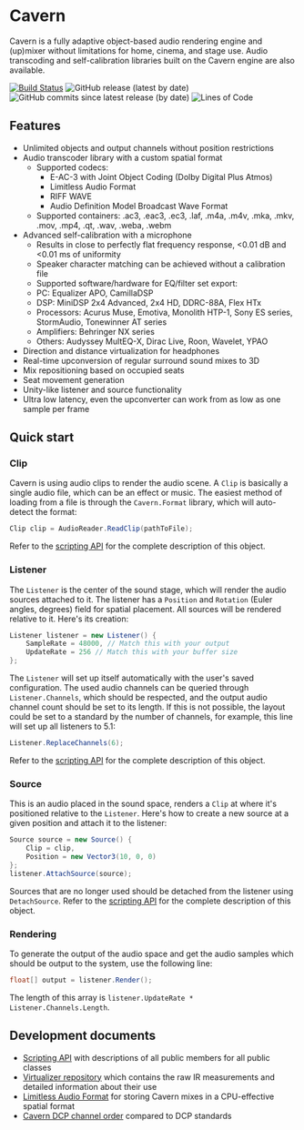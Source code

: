# Cavern
Cavern is a fully adaptive object-based audio rendering engine and (up)mixer
without limitations for home, cinema, and stage use. Audio transcoding and
self-calibration libraries built on the Cavern engine are also available.

[![Build Status](https://api.travis-ci.com/VoidXH/Cavern.svg?branch=master)](https://app.travis-ci.com/VoidXH/Cavern)
![GitHub release (latest by date)](https://img.shields.io/github/v/release/VoidXH/Cavern)
![GitHub commits since latest release (by date)](https://img.shields.io/github/commits-since/VoidXH/Cavern/latest)
![Lines of Code](https://img.shields.io/tokei/lines/github/VoidXH/Cavern "Lines of Code")

## Features
* Unlimited objects and output channels without position restrictions
* Audio transcoder library with a custom spatial format
	* Supported codecs:
	  * E-AC-3 with Joint Object Coding (Dolby Digital Plus Atmos)
	  * Limitless Audio Format
	  * RIFF WAVE
	  * Audio Definition Model Broadcast Wave Format
	* Supported containers: .ac3, .eac3, .ec3, .laf, .m4a, .m4v, .mka, .mkv, .mov, .mp4, .qt, .wav, .weba, .webm
* Advanced self-calibration with a microphone
	* Results in close to perfectly flat frequency response, <0.01 dB and <0.01 ms of uniformity
	* Speaker character matching can be achieved without a calibration file
	* Supported software/hardware for EQ/filter set export:
    * PC: Equalizer APO, CamillaDSP
    * DSP: MiniDSP 2x4 Advanced, 2x4 HD, DDRC-88A, Flex HTx
    * Processors: Acurus Muse, Emotiva, Monolith HTP-1, Sony ES series, StormAudio, Tonewinner AT series
    * Amplifiers: Behringer NX series
    * Others: Audyssey MultEQ-X, Dirac Live, Roon, Wavelet, YPAO
* Direction and distance virtualization for headphones
* Real-time upconversion of regular surround sound mixes to 3D
* Mix repositioning based on occupied seats
* Seat movement generation
* Unity-like listener and source functionality
* Ultra low latency, even the upconverter can work from as low as one sample per frame

## Quick start
### Clip
Cavern is using audio clips to render the audio scene. A `Clip` is basically a
single audio file, which can be an effect or music. The easiest method of
loading from a file is through the `Cavern.Format` library, which will
auto-detect the format:
```cs
Clip clip = AudioReader.ReadClip(pathToFile);
```
Refer to the [scripting API](https://cavern.sbence.hu/cavern/doc.php?if=api/Cavern/Clip/index)
for the complete description of this object.

### Listener
The `Listener` is the center of the sound stage, which will render the audio
sources attached to it. The listener has a `Position` and `Rotation` (Euler
angles, degrees) field for spatial placement. All sources will be rendered
relative to it. Here's its creation:
```cs
Listener listener = new Listener() {
    SampleRate = 48000, // Match this with your output
    UpdateRate = 256 // Match this with your buffer size
};
```
The `Listener` will set up itself automatically with the user's saved
configuration. The used audio channels can be queried through
`Listener.Channels`, which should be respected, and the output audio channel
count should be set to its length. If this is not possible, the layout could be
set to a standard by the number of channels, for example, this line will set up
all listeners to 5.1:
```cs
Listener.ReplaceChannels(6);
```
Refer to the [scripting API](https://cavern.sbence.hu/cavern/doc.php?if=api/Cavern/Listener/index)
for the complete description of this object.

### Source
This is an audio placed in the sound space, renders a `Clip` at where it's
positioned relative to the `Listener`. Here's how to create a new source at a
given position and attach it to the listener:
```cs
Source source = new Source() {
    Clip = clip,
    Position = new Vector3(10, 0, 0)
};
listener.AttachSource(source);
```
Sources that are no longer used should be detached from the listener using
`DetachSource`. Refer to the [scripting API](https://cavern.sbence.hu/cavern/doc.php?if=api/Cavern/Source/index)
for the complete description of this object.

### Rendering
To generate the output of the audio space and get the audio samples which should
be output to the system, use the following line:
```cs
float[] output = listener.Render();
```
The length of this array is `listener.UpdateRate * Listener.Channels.Length`.

## Development documents
* [Scripting API](https://cavern.sbence.hu/cavern/doc.php?if=api/index) with descriptions of all public members for all public classes
* [Virtualizer repository](https://github.com/VoidXH/HRTF) which contains the raw IR measurements and detailed information about their use
* [Limitless Audio Format](https://cavern.sbence.hu/cavern/doc.php?p=LAF) for storing Cavern mixes in a CPU-effective spatial format
* [Cavern DCP channel order](https://cavern.sbence.hu/cavern/doc.php?p=DCP) compared to DCP standards
